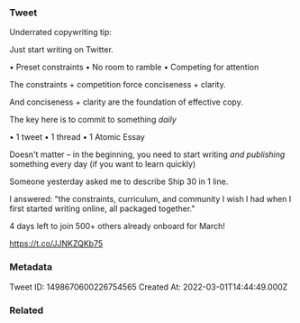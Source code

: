 ### Tweet
Underrated copywriting tip:

Just start writing on Twitter. 

• Preset constraints
• No room to ramble
• Competing for attention

The constraints + competition force conciseness + clarity.

And conciseness + clarity are the foundation of effective copy.

The key here is to commit to something *daily*

• 1 tweet
• 1 thread
• 1 Atomic Essay

Doesn't matter – in the beginning, you need to start writing *and publishing* something every day (if you want to learn quickly)

Someone yesterday asked me to describe Ship 30 in 1 line.

I answered: "the constraints, curriculum, and community I wish I had when I first started writing online, all packaged together."

4 days left to join 500+ others already onboard for March!

https://t.co/JJNKZQKb75

### Metadata
Tweet ID: 1498670600226754565
Created At: 2022-03-01T14:44:49.000Z

### Related

